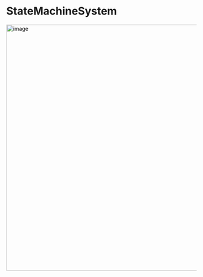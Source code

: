 # StateMachineSystem

<img width="651" alt="image" src="https://user-images.githubusercontent.com/20067832/94411874-0f750380-01b4-11eb-9070-5d014b986ddf.png">
